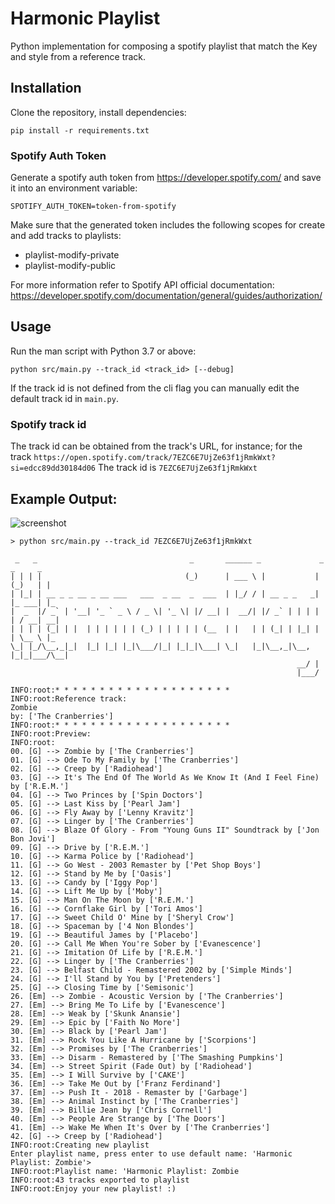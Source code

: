 # Harmonic Playlist

Python implementation for composing a spotify playlist that match the Key and style
from a reference track.

## Installation
Clone the repository, install dependencies:

    pip install -r requirements.txt


### Spotify Auth Token
Generate a spotify auth token from https://developer.spotify.com/ and save it into an environment variable:

    SPOTIFY_AUTH_TOKEN=token-from-spotify

Make sure that the generated token includes the following scopes for create and add tracks to playlists:

- playlist-modify-private
- playlist-modify-public

For more information refer to Spotify API official documentation:
https://developer.spotify.com/documentation/general/guides/authorization/


## Usage
Run the man script with Python 3.7 or above:

    python src/main.py --track_id <track_id> [--debug]

If the track id is not defined from the cli flag you can manually edit the default track id in `main.py`.

### Spotify track id

The track id can be obtained from the track's URL, for instance; for the track `https://open.spotify.com/track/7EZC6E7UjZe63f1jRmkWxt?si=edcc89dd30184d06`
The track id is `7EZC6E7UjZe63f1jRmkWxt`


## Example Output:
![screenshot](https://user-images.githubusercontent.com/29163881/176597443-70126a90-7232-4397-811b-83ebcdaed06a.png)

```
> python src/main.py --track_id 7EZC6E7UjZe63f1jRmkWxt

 _   _                                  _       ______ _             _ _     _
| | | |                                (_)      | ___ \ |           | (_)   | |
| |_| | __ _ _ __ _ __ ___   ___  _ __  _  ___  | |_/ / | __ _ _   _| |_ ___| |_
|  _  |/ _` | '__| '_ ` _ \ / _ \| '_ \| |/ __| |  __/| |/ _` | | | | | / __| __|
| | | | (_| | |  | | | | | | (_) | | | | | (__  | |   | | (_| | |_| | | \__ \ |_
\_| |_/\__,_|_|  |_| |_| |_|\___/|_| |_|_|\___| \_|   |_|\__,_|\__, |_|_|___/\__|
                                                                __/ |
                                                                |___/

INFO:root:* * * * * * * * * * * * * * * * * * * *
INFO:root:Reference track:
Zombie
by: ['The Cranberries']
INFO:root:* * * * * * * * * * * * * * * * * * * *
INFO:root:Preview:
INFO:root:
00. [G] --> Zombie by ['The Cranberries']
01. [G] --> Ode To My Family by ['The Cranberries']
02. [G] --> Creep by ['Radiohead']
03. [G] --> It's The End Of The World As We Know It (And I Feel Fine) by ['R.E.M.']
04. [G] --> Two Princes by ['Spin Doctors']
05. [G] --> Last Kiss by ['Pearl Jam']
06. [G] --> Fly Away by ['Lenny Kravitz']
07. [G] --> Linger by ['The Cranberries']
08. [G] --> Blaze Of Glory - From "Young Guns II" Soundtrack by ['Jon Bon Jovi']
09. [G] --> Drive by ['R.E.M.']
10. [G] --> Karma Police by ['Radiohead']
11. [G] --> Go West - 2003 Remaster by ['Pet Shop Boys']
12. [G] --> Stand by Me by ['Oasis']
13. [G] --> Candy by ['Iggy Pop']
14. [G] --> Lift Me Up by ['Moby']
15. [G] --> Man On The Moon by ['R.E.M.']
16. [G] --> Cornflake Girl by ['Tori Amos']
17. [G] --> Sweet Child O' Mine by ['Sheryl Crow']
18. [G] --> Spaceman by ['4 Non Blondes']
19. [G] --> Beautiful James by ['Placebo']
20. [G] --> Call Me When You're Sober by ['Evanescence']
21. [G] --> Imitation Of Life by ['R.E.M.']
22. [G] --> Linger by ['The Cranberries']
23. [G] --> Belfast Child - Remastered 2002 by ['Simple Minds']
24. [G] --> I'll Stand by You by ['Pretenders']
25. [G] --> Closing Time by ['Semisonic']
26. [Em] --> Zombie - Acoustic Version by ['The Cranberries']
27. [Em] --> Bring Me To Life by ['Evanescence']
28. [Em] --> Weak by ['Skunk Anansie']
29. [Em] --> Epic by ['Faith No More']
30. [Em] --> Black by ['Pearl Jam']
31. [Em] --> Rock You Like A Hurricane by ['Scorpions']
32. [Em] --> Promises by ['The Cranberries']
33. [Em] --> Disarm - Remastered by ['The Smashing Pumpkins']
34. [Em] --> Street Spirit (Fade Out) by ['Radiohead']
35. [Em] --> I Will Survive by ['CAKE']
36. [Em] --> Take Me Out by ['Franz Ferdinand']
37. [Em] --> Push It - 2018 - Remaster by ['Garbage']
38. [Em] --> Animal Instinct by ['The Cranberries']
39. [Em] --> Billie Jean by ['Chris Cornell']
40. [Em] --> People Are Strange by ['The Doors']
41. [Em] --> Wake Me When It's Over by ['The Cranberries']
42. [G] --> Creep by ['Radiohead']
INFO:root:Creating new playlist
Enter playlist name, press enter to use default name: 'Harmonic Playlist: Zombie'>
INFO:root:Playlist name: 'Harmonic Playlist: Zombie
INFO:root:43 tracks exported to playlist
INFO:root:Enjoy your new playlist! :)
```

